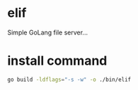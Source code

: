 # elif

Simple GoLang file server...

# install command

```sh
go build -ldflags="-s -w" -o ./bin/elif 
```
